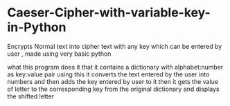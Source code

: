 # Caeser-Cipher-with-variable-key-in-Python
Encrypts Normal text into cipher text with any key which can be entered by user , made using very basic python

what this program does it that it contains a dictionary with alphabet:number as key:value pair 
using this it converts the text entered by the user into numbers and then adds the key entered by user to it 
then it gets the value of letter to the corresponding key from the original dictionary and displays the shifted letter
